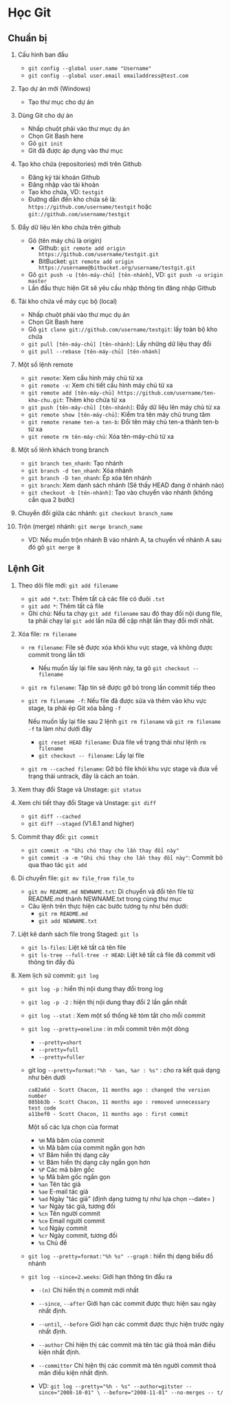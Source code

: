 # Học Git

## Chuẩn bị

1. Cấu hình ban đầu
	* `git config --global user.name "Username"`
	* `git config --global user.email emailaddress@test.com`

2. Tạo dự án mới (Windows)
	* Tạo thư mục cho dự án

3. Dùng Git cho dự án
	* Nhấp chuột phải vào thư mục dụ án
	* Chọn Git Bash here
	* Gõ `git init`
	* Git đã được áp dụng vào thư mục

4. Tạo kho chứa (repositories) mới trên Github
	* Đăng ký tài khoản Github
	* Đăng nhập vào tài khoản
	* Tạo kho chứa, VD: `testgit`
	* Đường dẫn đến kho chứa sẽ là: `https://github.com/username/testgit` hoặc `git://github.com/username/testgit`

5. Đẩy dữ liệu lên kho chứa trên github
	* Gõ (tên máy chủ là origin)
		* Github: `git remote add origin https://github.com/username/testgit.git`
		* BitBucket: `git remote add origin https://username@bitbucket.org/username/testgit.git`
	* Gõ `git push -u [tên-máy-chủ] [tên-nhánh]`, VD: `git push -u origin master`
	* Lần đầu thực hiện Git sẽ yêu cầu nhập thông tin đăng nhập Github

6. Tải kho chứa về máy cục bộ (local)
	* Nhấp chuột phải vào thư mục dụ án
	* Chọn Git Bash here
	* Gõ `git clone git://github.com/username/testgit`: lấy toàn bộ kho chứa
	* `git pull [tên-máy-chủ] [tên-nhánh]`: Lấy những dữ liệu thay đổi
	* `git pull --rebase [tên-máy-chủ] [tên-nhánh]`

7. Một số lệnh remote
	* `git remote`: Xem cấu hình máy chủ từ xa
	* `git remote -v`: Xem chi tiết cấu hình máy chủ từ xa
	* `git remote add [tên-máy-chủ] https://github.com/username/ten-kho-chu.git`: Thêm kho chứa từ xa
	* `git push [tên-máy-chủ] [tên-nhánh]`: Đẩy dữ liệu lên máy chủ từ xa
	* `git remote show [tên-máy-chủ]`: Kiểm tra tên máy chủ trung tâm
	* `git remote rename ten-a ten-b`: Đổi tên máy chủ ten-a thành ten-b từ xa
	* `git remote rm tên-máy-chủ`: Xóa tên-máy-chủ từ xa

8. Một số lênh khách trong branch
	* `git branch ten_nhanh`: Tạo nhánh
	* `git branch -d ten_nhanh`: Xóa nhánh
	* `git branch -D ten_nhanh`: Ép xóa tên nhánh
	* `git branch`: Xem danh sách nhánh (Sẽ thấy HEAD đang ở nhánh nào)
	* `git checkout -b [tên-nhánh]`: Tạo vào chuyển vào nhánh (không cần qua 2 bước)

9. Chuyển đổi giữa các nhánh: `git checkout branch_name`

10. Trộn (merge) nhánh: `git merge branch_name`
	* VD: Nếu muốn trộn nhánh B vào nhánh A, ta chuyển về nhánh A sau đó gõ `git merge B`

## Lệnh Git

1. Theo dõi file mới: `git add filename`
	* `git add *.txt`: Thêm tất cả các file có đuôi `.txt`
	* `git add *`: Thêm tất cả file
	* Ghi chú: Nếu ta chạy `git add filename` sau đó thay đổi nội dung file, ta phải chạy lại `git add` lần nữa để cập nhật lần thay đổi mới nhất.

2. Xóa file: `rm filename`
	* `rm filename`: File sẽ được xóa khỏi khu vực stage, và không được commit trong lần tới
		* Nếu muốn lấy lại file sau lệnh này, ta gõ `git checkout -- filename`
	* `git rm filename`: Tập tin sẽ được gỡ bỏ trong lần commit tiếp theo
	* `git rm filename -f`: Nếu file đã được sửa và thêm vào khu vực stage, ta phải ép Git xóa bằng `-f`  

		Nếu muốn lấy lại file sau 2 lệnh `git rm filename` và `git rm filename -f` ta làm như dưới đây
		* `git reset HEAD filename`: Đưa file về trạng thái như lệnh `rm filename`
		* `git checkout -- filename`: Lấy lại file

	* `git rm --cached filename`: Gỡ bỏ file khỏi khu vực stage và đưa về trạng thái untrack, đây là cách an toàn.

3. Xem thay đổi Stage và Unstage: `git status`
4. Xem chi tiết thay đổi Stage và Unstage: `git diff`
	* `git diff --cached`
	* `git diff --staged` (V1.6.1 and higher)

5. Commit thay đổi: `git commit`
	* `git commit -m "Ghi chú thay cho lần thay đổi này"`
	* `git commit -a -m "Ghi chú thay cho lần thay đổi này"`: Commit bỏ qua thao tác `git add`

6. Di chuyển file: `git mv file_from file_to`
	* `git mv README.md NEWNAME.txt`: Di chuyển và đổi tên file từ README.md thành NEWNAME.txt trong cùng thư mục
	* Câu lệnh trên thực hiện các bước tương tụ như bên dưới:
		* `git rm README.md`
		* `git add NEWNAME.txt`

7. Liệt kê danh sách file trong Staged: `git ls`
	* `git ls-files`: Liệt kê tất cả tên file
	* `git ls-tree --full-tree -r HEAD`: Liệt kê tất cả file đã commit với thông tin đầy đủ

8. Xem lịch sử commit: `git log`
	* `git log -p` : hiển thị nội dung thay đổi trong log
	* `git log -p -2` : hiện thị nội dung thay đổi 2 lần gần nhất
	* `git log --stat` : Xem một số thống kê tóm tắt cho mỗi commit
	* `git log --pretty=oneline` : in mỗi commit trên một dòng
		+ `--pretty=short`
		+ `--pretty=full`
		+ `--pretty=fuller`

	* git log `--pretty=format:"%h - %an, %ar : %s"` : cho ra kết quả dạng như bên dưới
		```
		ca82a6d - Scott Chacon, 11 months ago : changed the version number
		085bb3b - Scott Chacon, 11 months ago : removed unnecessary test code
		a11bef0 - Scott Chacon, 11 months ago : first commit
		```

		Một số các lựa chọn của format

		+ `%H`	Mã băm của commit
		+ `%h`	Mã băm của commit ngắn gọn hơn
		+ `%T`	Băm hiển thị dạng cây
		+ `%t`	Băm hiển thị dạng cây ngắn gọn hơn
		+ `%P`	Các mã băm gốc
		+ `%p`	Mã băm gốc ngắn gọn
		+ `%an`	Tên tác giả
		+ `%ae`	E-mail tác giả
		+ `%ad`	Ngày "tác giả" (định dạng tương tự như lựa chọn --date= )
		+ `%ar`	Ngày tác giả, tương đối
		+ `%cn`	Tên người commit
		+ `%ce`	Email người commit
		+ `%cd`	Ngày commit
		+ `%cr`	Ngày commit, tương đối
		+ `%s`	Chủ để

	* `git log --pretty=format:"%h %s" --graph` : hiển thị dạng biểu đồ nhánh

	* `git log --since=2.weeks`: Giới hạn thông tin đầu ra
		* `-(n)`				Chỉ hiển thị n commit mới nhất
		* `--since`, `--after`	Giới hạn các commit được thực hiện sau ngày nhất định.
		* `--until`, `--before`	Giới hạn các commit được thực hiện trước ngày nhất định.
		* `--author`			Chỉ hiện thị các commit mà tên tác giả thoả mãn điều kiện nhất định.
		* `--committer`			Chỉ hiện thị các commit mà tên người commit thoả mãn điều kiện nhất định.

		* VD: `git log --pretty="%h - %s" --author=gitster --since="2008-10-01" \
		--before="2008-11-01" --no-merges -- t/`

